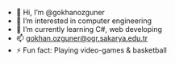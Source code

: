 - 👋 Hi, I’m @gokhanozguner
- 👀 I’m interested in computer engineering
- 🌱 I’m currently learning C#, web developing
- 📫 gokhan.ozguner@ogr.sakarya.edu.tr
- ⚡ Fun fact: Playing video-games & basketball

<!----->

